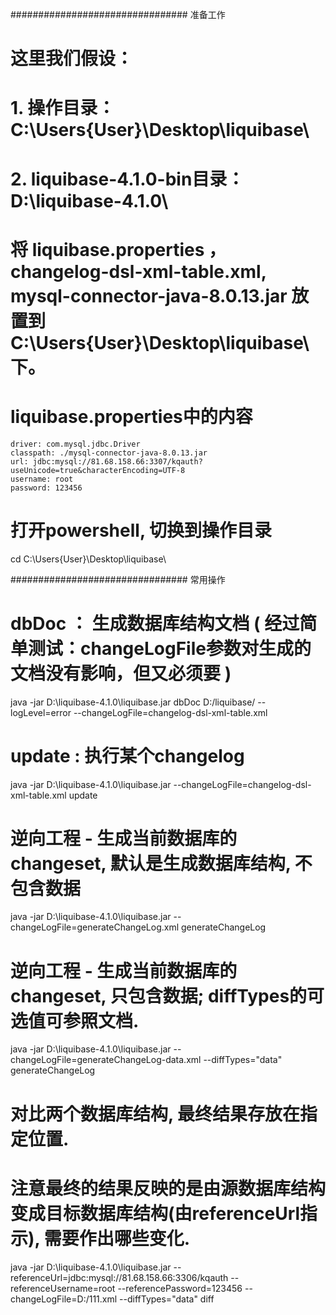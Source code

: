 ################################ 准备工作
# 这里我们假设：
#	1. 操作目录：C:\Users\{User}\Desktop\liquibase\
#	2. liquibase-4.1.0-bin目录：D:\liquibase-4.1.0\
# 将 liquibase.properties ， changelog-dsl-xml-table.xml, mysql-connector-java-8.0.13.jar 放置到 C:\Users\{User}\Desktop\liquibase\ 下。

# liquibase.properties中的内容
	driver: com.mysql.jdbc.Driver
	classpath: ./mysql-connector-java-8.0.13.jar
	url: jdbc:mysql://81.68.158.66:3307/kqauth?useUnicode=true&characterEncoding=UTF-8
	username: root
	password: 123456    

# 打开powershell, 切换到操作目录
cd C:\Users\{User}\Desktop\liquibase\

################################ 常用操作
# dbDoc ： 生成数据库结构文档 ( 经过简单测试：changeLogFile参数对生成的文档没有影响，但又必须要 )
java -jar D:\liquibase-4.1.0\liquibase.jar dbDoc D:/liquibase/ --logLevel=error --changeLogFile=changelog-dsl-xml-table.xml

# update : 执行某个changelog
java -jar D:\liquibase-4.1.0\liquibase.jar --changeLogFile=changelog-dsl-xml-table.xml update

# 逆向工程 - 生成当前数据库的changeset, 默认是生成数据库结构, 不包含数据
java -jar D:\liquibase-4.1.0\liquibase.jar --changeLogFile=generateChangeLog.xml generateChangeLog
# 逆向工程 - 生成当前数据库的changeset, 只包含数据; diffTypes的可选值可参照文档.
java -jar D:\liquibase-4.1.0\liquibase.jar --changeLogFile=generateChangeLog-data.xml  --diffTypes="data" generateChangeLog

# 对比两个数据库结构, 最终结果存放在指定位置. 
# 注意最终的结果反映的是由源数据库结构变成目标数据库结构(由referenceUrl指示), 需要作出哪些变化.
java -jar D:\liquibase-4.1.0\liquibase.jar --referenceUrl=jdbc:mysql://81.68.158.66:3306/kqauth --referenceUsername=root --referencePassword=123456 --changeLogFile=D:/111.xml --diffTypes="data" diff
